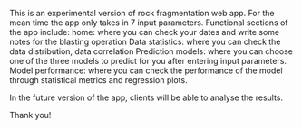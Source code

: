 This is an experimental version of rock fragmentation web app. 
For the mean time the app only takes in 7 input parameters. 
Functional sections of the app include: 
home: where you can check your dates and write some notes for the blasting operation 
Data statistics: where you can check the data distribution, data correlation 
Prediction models: where you can choose one of the three models to predict for you after entering input parameters. 
Model performance: where you can check the performance of the model through statistical metrics and regression plots. 

In the future version of the app, clients will be able to analyse the results. 

Thank you!
